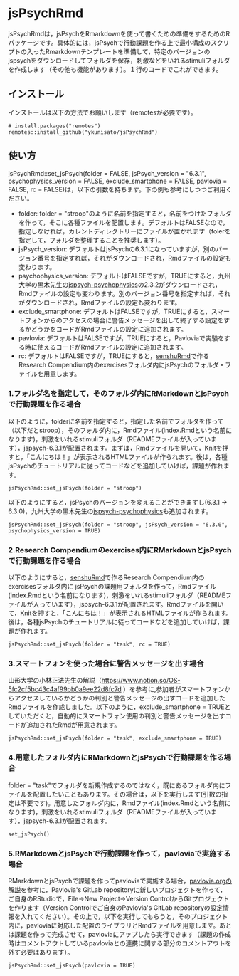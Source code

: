 # jsPsychRmd


jsPsychRmdは，jsPsychをRmarkdownを使って書くための準備をするためのRパッケージです。具体的には，jsPsychで行動課題を作る上で最小構成のスクリプトの入ったRmarkdownテンプレートを準備して，特定のバージョンのjspsychをダウンロードしてフォルダを保存，刺激などをいれるstimuliフォルダを作成します（その他も機能があります）。１行のコードでこれができます。

## インストール

インストールは以下の方法でお願いします（remotesが必要です）。

```
# install.packages("remotes")
remotes::install_github("ykunisato/jsPsychRmd")
```
## 使い方

jsPsychRmd::set_jsPsych(folder = FALSE, jsPsych_version = "6.3.1", psychophysics_version = FALSE, exclude_smartphone = FALSE, pavlovia = FALSE, rc = FALSE)は，以下の引数を持ちます。下の例も参考にしつつご利用ください。

- folder: folder = "stroop"のように名前を指定すると，名前をつけたフォルダを作って，そこに各種ファイルを配置します。デフォルトはFALSEなので，指定しなければ，カレントディレクトリーにファイルが置かれます（folerを指定して，フォルダを整理することを推奨します）。
- jsPsych_version:  デフォルトはjsPsychの6.3.1になっていますが，別のバージョン番号を指定すれば，それがダウンロードされ，Rmdファイルの設定も変わります。
- psychophysics_version: デフォルトはFALSEですが，TRUEにすると，九州大学の黒木先生の[jspsych-psychophysics](https://jspsychophysics.hes.kyushu-u.ac.jp/)の2.3.2がダウンロードされ，Rmdファイルの設定も変わります。別のバージョン番号を指定すれば，それがダウンロードされ，Rmdファイルの設定も変わります。
- exclude_smartphone: デフォルトはFALSEですが，TRUEにすると，スマートフォンからのアクセスの場合に警告メッセージを出して終了する設定をするかどうかをコードがRmdファイルの設定に追加されます。
- pavlovia: デフォルトはFALSEですが，TRUEにすると，Pavloviaで実験をする時に使えるコードがRmdファイルの設定に追加されます。
- rc: デフォルトはFALSEですが，TRUEにすると，[senshuRmd](https://github.com/ykunisato/senshuRmd )で作るResearch Compendium内のexercisesフォルダ内にjsPsychのフォルダ・ファイルを用意します。

### 1.フォルダ名を指定して，そのフォルダ内にRMarkdownとjsPsychで行動課題を作る場合

以下のように，folderに名前を指定すると，指定した名前でフォルダを作って（以下だとstroop），そのフォルダ内に，Rmdファイル(index.Rmdという名前になります)，刺激をいれるstimuliフォルダ（READMEファイルが入っています），jspsych-6.3.1が配置されます。まずは，Rmdファイルを開いて，Knitを押すと，「こんにちは！」が表示されるHTMLファイルが作られます。後は，各種jsPsychのチュートリアルに従ってコードなどを追加していけば，課題が作れます。

```
jsPsychRmd::set_jsPsych(folder = "stroop")
```


以下のようにすると，jsPsychのバージョンを変えることができますし(6.3.1 → 6.3.0)，九州大学の黒木先生の[jspsych-psychophysics](https://jspsychophysics.hes.kyushu-u.ac.jp/)も追加されます。

```
jsPsychRmd::set_jsPsych(folder = "stroop", jsPsych_version = "6.3.0", psychophysics_version = TRUE)
```


### 2.Research Compendiumのexercises内にRMarkdownとjsPsychで行動課題を作る場合


以下のようにすると，[senshuRmd](https://github.com/ykunisato/senshuRmd )で作るResearch Compendium内のexercisesフォルダ内に  jsPsychの課題用フォルダを作って，Rmdファイル(index.Rmdという名前になります)，刺激をいれるstimuliフォルダ（READMEファイルが入っています），jspsych-6.3.1が配置されます。Rmdファイルを開いて，Knitを押すと，「こんにちは！」が表示されるHTMLファイルが作られます。後は，各種jsPsychのチュートリアルに従ってコードなどを追加していけば，課題が作れます。

```
jsPsychRmd::set_jsPsych(folder = "task", rc = TRUE)
```

### 3.スマートフォンを使った場合に警告メッセージを出す場合

山形大学の小林正法先生の解説（https://www.notion.so/OS-5fc2cf5bc43c4af99bb0a9ee22d8fc7d ）を参考に,参加者がスマートフォンからアクセスしているかどうかの判別と警告メッセージの出すコードを追加したRmdファイルを作成しました。以下のように，exclude_smartphone = TRUEとしていただくと，自動的にスマートフォン使用の判別と警告メッセージを出すコードが追加されたRmdが用意されます。

```
jsPsychRmd::set_jsPsych(folder = "task", exclude_smartphone = TRUE)
```

### 4.用意したフォルダ内にRMarkdownとjsPsychで行動課題を作る場合

folder = "task"でフォルダを新規作成するのではなく，既にあるフォルダ内にファイルを配置したいこともあります。その場合は，以下を実行します(引数の指定は不要です)。用意したフォルダ内に，Rmdファイル(index.Rmdという名前になります)，刺激をいれるstimuliフォルダ（READMEファイルが入っています），jspsych-6.3.1が配置されます。

```
set_jsPsych()
```


### 5.RMarkdownとjsPsychで行動課題を作って，pavloviaで実施する場合

RMarkdownとjsPsychで課題を作ってpavloviaで実施する場合，[pavlovia.orgの解説](https://pavlovia.org/docs/experiments/create-jsPsych)を参考に，Pavlovia's GitLab repositoryに新しいプロジェクトを作って，ご自身のRStudioで，File→New Project→Version ControlからGitプロジェクトを作ります（Version Controlでご自身のPavlovia's GitLab repositoryの設定情報を入れてください）。その上で，以下を実行してもらうと，そのプロジェクト内に，pavloviaに対応した配置のライブラリとRmdファイルを用意します。あとは課題を作って完成させて，pavloviaにアップしたら実行できます（課題の作成時はコメントアウトしているpavloviaとの連携に関する部分のコメントアウトを外す必要はあります）。

```
jsPsychRmd::set_jsPsych(pavlovia = TRUE)
```
